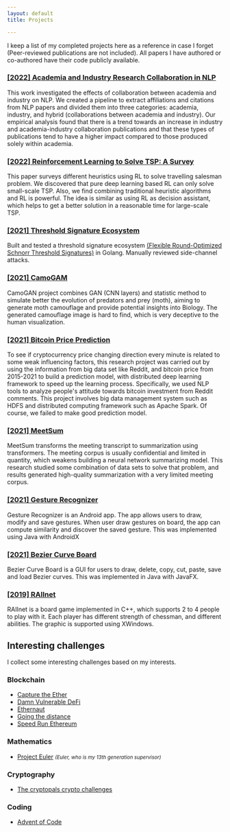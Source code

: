 ```yaml
---
layout: default
title: Projects

---
```

I keep a list of my completed projects here as a reference in case I forget (Peer-reviewed publications are not included). All papers I have authored or co-authored have their code publicly available.

### [[2022] Academia and Industry Research Collaboration in NLP](https://arxiv.org/abs/2308.04524)
This work investigated the effects of collaboration between academia and industry on NLP. We created a pipeline to extract affiliations and citations from NLP papers and divided them into three categories: academia, industry, and hybrid (collaborations between academia and industry). Our empirical analysis found that there is a trend towards an increase in industry and academia-industry collaboration publications and that these types of publications tend to have a higher impact compared to those produced solely within academia.

### [[2022] Reinforcement Learning to Solve TSP: A Survey](https://uwaterloo.ca/scholar/sites/ca.scholar/files/b327zhan/files/bohanzhang_rl_tsp.pdf)
This paper surveys different heuristics using RL to solve travelling salesman problem. We discovered that pure deep learning based RL can only solve small-scale TSP. Also, we find combining traditional heuristic algorithms and RL is powerful.
The idea is similar as using RL as decision assistant, which helps to get a better solution in a reasonable time for large-scale TSP.

### [[2021] Threshold Signature Ecosystem](https://github.com/zbh888/FROSTsignature)
Built and tested a threshold signature ecosystem [(Flexible Round-Optimized Schnorr Threshold Signatures)](https://eprint.iacr.org/2020/852.pdf) in Golang. Manually reviewed side-channel attacks.

### [[2021] CamoGAM](https://github.com/jorchard/camouflage)
CamoGAN project combines GAN (CNN layers) and statistic method to simulate better the evolution of
predators and prey (moth), aiming to generate moth camouflage and provide potential insights into Biology. The generated
camouflage image is hard to find, which is very deceptive to the human visualization.

### [[2021] Bitcoin Price Prediction](https://github.com/zbh888/BigDataProject)
To see if cryptocurrency price changing direction every minute is related to some weak influencing factors, this research
project was carried out by using the information from big data set like Reddit, and bitcoin price from 2015-2021 to build a
prediction model, with distributed deep learning framework to speed up the learning process. Specifically, we used NLP tools to analyze people's attitude towards bitcoin investment from Reddit comments.
This project involves big data management system such as HDFS and distributed computing framework such as Apache Spark. Of course, we failed to make good prediction model.

### [[2021] MeetSum](https://arxiv.org/abs/2108.06310)
MeetSum transforms the meeting transcript to summarization using transformers. The meeting corpus is usually confidential and limited in quantity, which weakens building a neural 
network summarizing model. This research studied some combination of data sets to solve that problem, and results generated
high-quality summarization with a very limited meeting corpus. 

### [[2021] Gesture Recognizer](https://github.com/zbh888/SoftwareDesign/tree/main/Gesture%20Recognizer)
Gesture Recognizer is an Android app. The app allows users to draw, modify and save gestures. When user draw gestures on board, the app can compute similarity and discover the saved gesture. This was implemented using Java with AndroidX

### [[2021] Bezier Curve Board](https://github.com/zbh888/SoftwareDesign/tree/main/Bezier%20Curve)
Bezier Curve Board is a GUI for users to draw, delete, copy, cut, paste, save and load Bezier curves. This was implemented in Java with JavaFX.

### [[2019] RAIInet](https://github.com/zbh888/SoftwareDesign/tree/main/RAIInet)
RAIInet is a board game implemented in C++, which supports 2 to 4 people to play with it. Each player has different strength of chessman, and different abilities. 
The graphic is supported using XWindows.

## Interesting challenges
I collect some interesting challenges based on my interests.

### Blockchain
* [Capture the Ether](https://capturetheether.com)
* [Damn Vulnerable DeFi](https://www.damnvulnerabledefi.xyz)
* [Ethernaut](https://ethernaut.openzeppelin.com)
* [Going the distance](https://jeiwan.net)
* [Speed Run Ethereum](https://speedrunethereum.com)
  
### Mathematics
* [Project Euler](https://projecteuler.net) <small>_(Euler, who is my 13th generation supervisor)_</small>

### Cryptography
* [The cryptopals crypto challenges](https://cryptopals.com)

### Coding
* [Advent of Code](https://adventofcode.com)
